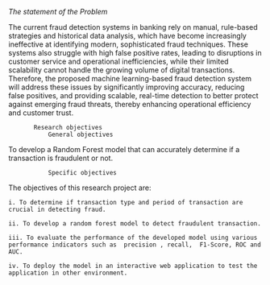 *The statement of the Problem* 

The current fraud detection systems in banking rely on manual, rule-based strategies and historical data analysis, which have become increasingly ineffective at identifying modern, sophisticated fraud techniques. These systems also struggle with high false positive rates, leading to disruptions in customer service and operational inefficiencies, while their limited scalability cannot handle the growing volume of digital transactions. Therefore, the proposed machine learning-based fraud detection system will address these issues by significantly improving accuracy, reducing false positives, and providing scalable, real-time detection to better protect against emerging fraud threats, thereby enhancing operational efficiency and customer trust.

           Research objectives 
               General objectives 
               
To develop a Random Forest model that can accurately determine if a transaction is fraudulent or not. 

               Specific objectives 
               
The objectives of this research project are: 

    i. To determine if transaction type and period of transaction are crucial in detecting fraud.
    
    ii. To develop a random forest model to detect fraudulent transaction.
    
    iii. To evaluate the performance of the developed model using various performance indicators such as  precision , recall,  F1-Score, ROC and AUC.
    
    iv. To deploy the model in an interactive web application to test the application in other environment.
